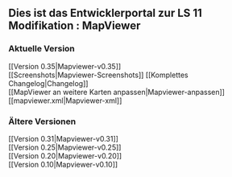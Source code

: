 ## Dies ist das Entwicklerportal zur LS 11 Modifikation : MapViewer

### Aktuelle Version
[[Version 0.35|Mapviewer-v0.35]]  
[[Screenshots|Mapviewer-Screenshots]]
[[Komplettes Changelog|Changelog]]  
[[MapViewer an weitere Karten anpassen|Mapviewer-anpassen]]  
[[mapviewer.xml|Mapviewer-xml]]   

### Ältere Versionen
[[Version 0.31|Mapviewer-v0.31]]  
[[Version 0.25|Mapviewer-v0.25]]  
[[Version 0.20|Mapviewer-v0.20]]  
[[Version 0.10|Mapviewer-v0.10]]  